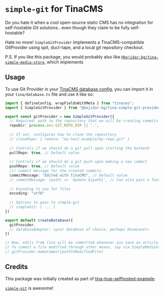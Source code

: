 # `simple-git` for TinaCMS

Do you hate it when a cool open-source static CMS has no integration for self-hostable Git solutions.. even though they claim to be fully self-hostable?

Hate no more! `SimpleGitProvider` implements a TinaCMS-compatible GitProvider using spit, duct-tape, and a local git repository checkout.

P.S. If you like this package, you would probably also like [`@bojidar-bg/tina-simple-media-store`](https://www.npmjs.com/package/@bojidar-bg/tina-simple-media-store), which implements

## Usage

To use Git Provider in your [TinaCMS database config](https://tina.io/docs/reference/self-hosted/git-provider/overview), you can import it in your `tina/database.ts` file and use it like so:

```ts
import { defineConfig, wrapFieldsWithMeta } from "tinacms";
import { SimpleGitProvider } from "@bojidar-bg/tina-simple-git-provider";

export const gitProvider = new SimpleGitProvider({
  // Required: path to the repository that we will be creating commits in
  repoDir: process.env.GIT_REPO_DIR || '.',
  
  // If set, configures how to clone the repository
  // cloneRepo: { remote: "my-host.example/my-repo.git" }
  
  // Controls if we should do a git pull upon starting the backend
  pullRepo: true, // Default value
  
  // Controls if we should do a git push upon making a new commit
  pushRepo: true, // Default value
  /// commit message for the created commits.
  commitMessage: "Edited with TinaCMS", // Default value
  // commitMessage: (path) => `Update ${path}`, // Can also pass a function
  
  // Encoding to use for files
  encoding: "utf8"
  
  // Options to pass to simple-git
  // simpleGit: { ... }
})

export default createDatabase({
  gitProvider,
  // databaseAdapter: <your database of choice, perhaps RaveLevel>
})

// Now, edits from Tina will be committed whenever you save an article.
// To commit a file modified through other means, say via SimpleMediaStore, you can use:
// gitProvider.makeCommit(pathToModifiedFile)
```

## Credits

This package was initially created as part of [tina-true-selfhosted-example](https://github.com/bojidar-bg/tina-true-selfhosted-example).

[`simple-git`](https://www.npmjs.com/package/simple-git) is awesome!
